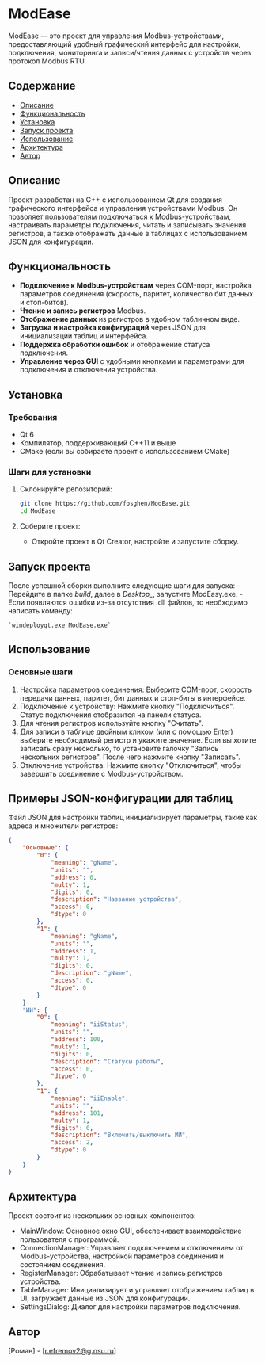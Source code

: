 # ModEase

ModEase — это проект для управления Modbus-устройствами, предоставляющий удобный графический интерфейс для настройки, подключения, мониторинга и записи/чтения данных с устройств через протокол Modbus RTU.

## Содержание

- [Описание](#описание)
- [Функциональность](#функциональность)
- [Установка](#установка)
- [Запуск проекта](#запуск-проекта)
- [Использование](#использование)
- [Архитектура](#архитектура)
- [Автор](#автор)

## Описание

Проект разработан на C++ с использованием Qt для создания графического интерфейса и управления устройствами Modbus. Он позволяет пользователям подключаться к Modbus-устройствам, настраивать параметры подключения, читать и записывать значения регистров, а также отображать данные в таблицах с использованием JSON для конфигурации.

## Функциональность

- **Подключение к Modbus-устройствам** через COM-порт, настройка параметров соединения (скорость, паритет, количество бит данных и стоп-битов).
- **Чтение и запись регистров** Modbus.
- **Отображение данных** из регистров в удобном табличном виде.
- **Загрузка и настройка конфигураций** через JSON для инициализации таблиц и интерфейса.
- **Поддержка обработки ошибок** и отображение статуса подключения.
- **Управление через GUI** с удобными кнопками и параметрами для подключения и отключения устройства.

## Установка

### Требования

- Qt 6
- Компилятор, поддерживающий C++11 и выше
- CMake (если вы собираете проект с использованием CMake)

### Шаги для установки

1. Склонируйте репозиторий:

    ```bash
    git clone https://github.com/fosghen/ModEase.git
    cd ModEase
    ```

2. Соберите проект:
    - Откройте проект в Qt Creator, настройте и запустите сборку.

## Запуск проекта

После успешной сборки выполните следующие шаги для запуска:
	- Перейдите в папке *build*, далее в *Desktop_*, запустите ModEasy.exe.
	- Если появляются ошибки из-за отсутствия .dll файлов, то необходимо написать команду:

	`windeployqt.exe ModEase.exe`

## Использование
### Основные шаги

   1. Настройка параметров соединения: Выберите COM-порт, скорость передачи данных, паритет, бит данных и стоп-биты в интерфейсе.
   2. Подключение к устройству: Нажмите кнопку "Подключиться". Статус подключения отобразится на панели статуса.
   3. Для чтения регистров используйте кнопку "Считать".
   4. Для записи в таблице двойным кликом (или с помощью Enter) выберите необходимый регистр и укажите значение. Если вы хотите записать сразу несколько, то установите галочку "Запись нескольких регистров". После чего нажмите кнопку "Записать".
   5. Отключение устройства: Нажмите кнопку "Отключиться", чтобы завершить соединение с Modbus-устройством.

## Примеры JSON-конфигурации для таблиц

Файл JSON для настройки таблиц инициализирует параметры, такие как адреса и множители регистров:
```json
{
    "Основные": {
        "0": {
            "meaning": "gName",
            "units": "",
            "address": 0,
            "multy": 1,
            "digits": 0,
            "description": "Название устройства",
            "access": 0,
            "dtype": 0
        },
        "1": {
            "meaning": "gName",
            "units": "",
            "address": 1,
            "multy": 1,
            "digits": 0,
            "description": "gName",
            "access": 0,
            "dtype": 0
        }
	}
	"ИИ": {
        "0": {
            "meaning": "iiStatus",
            "units": "",
            "address": 100,
            "multy": 1,
            "digits": 0,
            "description": "Статусы работы",
            "access": 0,
            "dtype": 0
        },
        "1": {
            "meaning": "iiEnable",
            "units": "",
            "address": 101,
            "multy": 1,
            "digits": 0,
            "description": "Включить/выключить ИИ",
            "access": 2,
            "dtype": 0
        }
	}
}
```

## Архитектура
Проект состоит из нескольких основных компонентов:

   - MainWindow: Основное окно GUI, обеспечивает взаимодействие пользователя с программой.
   - ConnectionManager: Управляет подключением и отключением от Modbus-устройства, настройкой параметров соединения и состоянием соединения.
   - RegisterManager: Обрабатывает чтение и запись регистров устройства.
   - TableManager: Инициализирует и управляет отображением таблиц в UI, загружает данные из JSON для конфигурации.
   - SettingsDialog: Диалог для настройки параметров подключения.
   

## Автор

[Роман] - [r.efremov2@g.nsu.ru]